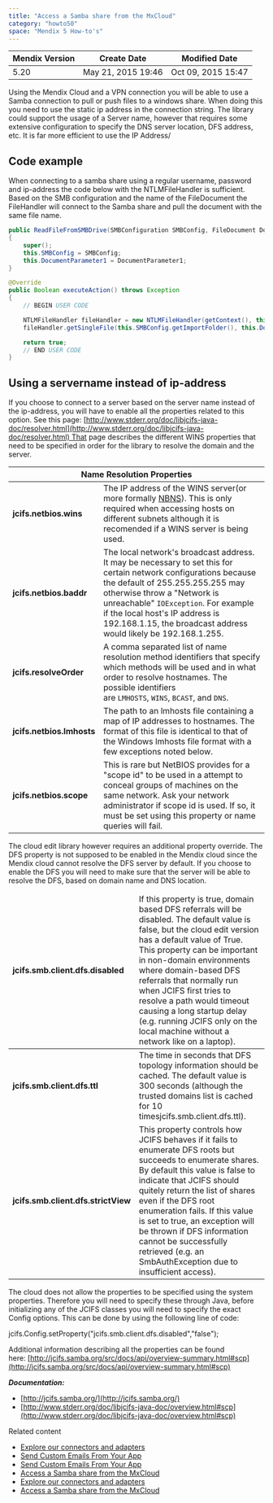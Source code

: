 ```yaml
---
title: "Access a Samba share from the MxCloud"
category: "howto50"
space: "Mendix 5 How-to's"
---
```

<table><thead><tr><th class="confluenceTh">Mendix Version</th><th class="confluenceTh">Create Date</th><th colspan="1" class="confluenceTh">Modified Date</th></tr></thead><tbody><tr><td class="confluenceTd">5.20</td><td class="confluenceTd">May 21, 2015 19:46</td><td colspan="1" class="confluenceTd">Oct 09, 2015 15:47</td></tr></tbody></table>



Using the Mendix Cloud and a VPN connection you will be able to use a Samba connection to pull or push files to a windows share. When doing this you need to use the static ip address in the connection string. The library could support the usage of a Server name, however that requires some extensive configuration to specify the DNS server location, DFS address, etc. It is far more efficient to use the IP Address/

## Code example

When connecting to a samba share using a regular username, password and ip-address the code below with the NTLMFileHandler is sufficient. Based on the SMB configuration and the name of the FileDocument the FileHandler will connect to the Samba share and pull the document with the same file name. 

```java
public ReadFileFromSMBDrive(SMBConfiguration SMBConfig, FileDocument DocumentParameter1)
{
    super();
    this.SMBConfig = SMBConfig;
    this.DocumentParameter1 = DocumentParameter1;
}

@Override
public Boolean executeAction() throws Exception
{
    // BEGIN USER CODE

    NTLMFileHandler fileHandler = new NTLMFileHandler(getContext(), this.SMBConfig.getDomainName(), this.SMBConfig.getUsername(), this.SMBConfig.getPassword());
    fileHandler.getSingleFile(this.SMBConfig.getImportFolder(), this.DocumentParameter1.getName(getContext()), this.DocumentParameter1.getMendixObject(), this.DocumentParameter1.getDeleteAfterDownload());;

    return true;
    // END USER CODE
}
```

## Using a servername instead of ip-address

If you choose to connect to a server based on the server name instead of the ip-address, you will have to enable all the properties related to this option. See this page: [http://www.stderr.org/doc/libjcifs-java-doc/resolver.html](http://www.stderr.org/doc/libjcifs-java-doc/resolver.html) That page describes the different WINS properties that need to be specified in order for the library to resolve the domain and the server.

<table><thead><tr><th colspan="2" class="confluenceTh">Name Resolution Properties</th></tr></thead><tbody><tr><td class="confluenceTd"><strong>jcifs.netbios.wins</strong></td><td class="confluenceTd">The IP address of the WINS server(or more formally&nbsp;<a href="http://www.stderr.org/doc/libjcifs-java-doc/wins.html" class="external-link" rel="nofollow">NBNS</a>). This is only required when accessing hosts on different subnets although it is recomended if a WINS server is being used.</td></tr><tr><td class="confluenceTd"><strong>jcifs.netbios.baddr</strong></td><td class="confluenceTd">The local network's broadcast address. It may be necessary to set this for certain network configurations because the default of 255.255.255.255 may otherwise throw a "Network is unreachable"&nbsp;<code>IOException</code>. For example if the local host's IP address is 192.168.1.15, the broadcast address would likely be 192.168.1.255.</td></tr><tr><td class="confluenceTd"><strong>jcifs.resolveOrder</strong></td><td class="confluenceTd">A comma separated list of name resolution method identifiers that specify which methods will be used and in what order to resolve hostnames. The possible identifiers are&nbsp;<code>LMHOSTS</code>,&nbsp;<code>WINS</code>,&nbsp;<code>BCAST</code>, and&nbsp;<code>DNS</code>.</td></tr><tr><td class="confluenceTd"><strong>jcifs.netbios.lmhosts</strong></td><td class="confluenceTd">The path to an lmhosts file containing a map of IP addresses to hostnames. The format of this file is identical to that of the Windows lmhosts file format with a few exceptions noted below.</td></tr><tr><td class="confluenceTd"><strong>jcifs.netbios.scope</strong></td><td class="confluenceTd">This is rare but NetBIOS provides for a "scope id" to be used in a attempt to conceal groups of machines on the same network. Ask your network administrator if scope id is used. If so, it must be set using this property or name queries will fail.</td></tr></tbody></table>

The cloud edit library however requires an additional property override. The DFS property is not supposed to be enabled in the Mendix cloud since the Mendix cloud cannot resolve the DFS server by default. If you choose to enable the DFS you will need to make sure that the server will be able to resolve the DFS, based on domain name and DNS location.

<table><thead><tr><td class="confluenceTd"><strong>jcifs.smb.client.dfs.disabled</strong></td><td class="confluenceTd">If this property is&nbsp;true, domain based DFS referrals will be disabled. The default value is false, but the cloud edit version has a default value of True. This property can be important in non-domain environments where domain-based DFS referrals that normally run when JCIFS first tries to resolve a path would timeout causing a long startup delay (e.g. running JCIFS only on the local machine without a network like on a laptop).</td></tr></thead><tbody><tr><td class="confluenceTd"><strong>jcifs.smb.client.dfs.ttl</strong></td><td class="confluenceTd">The time in seconds that DFS topology information should be cached. The default value is 300 seconds (although the trusted domains list is cached for 10 timesjcifs.smb.client.dfs.ttl).</td></tr><tr><td class="confluenceTd"><strong>jcifs.smb.client.dfs.strictView</strong></td><td class="confluenceTd">This property controls how JCIFS behaves if it fails to enumerate DFS roots but succeeds to enumerate shares. By default this value is false to indicate that JCIFS should quitely return the list of shares even if the DFS root enumeration fails. If this value is set to true, an exception will be thrown if DFS information cannot be successfully retrieved (e.g. an SmbAuthException due to insufficient access).</td></tr></tbody></table>

The cloud does not allow the properties to be specified using the system properties. Therefore you will need to specify these through Java, before initializing any of the JCIFS classes you will need to specify the exact Config options. This can be done by using the following line of code:

jcifs.Config.setProperty("jcifs.smb.client.dfs.disabled","false");

Additional information describing all the properties can be found here: [http://jcifs.samba.org/src/docs/api/overview-summary.html#scp](http://jcifs.samba.org/src/docs/api/overview-summary.html#scp)

_**Documentation:**_

*   [http://jcifs.samba.org/](http://jcifs.samba.org/)
*   [http://www.stderr.org/doc/libjcifs-java-doc/overview.html#scp](http://www.stderr.org/doc/libjcifs-java-doc/overview.html#scp)

Related content

*   [Explore our connectors and adapters](/howto50/Explore+our+connectors+and+adapters)
*   [Send Custom Emails From Your App](/howto50/Send+Custom+Emails+From+Your+App)
*   [Send Custom Emails From Your App](/howto6/Send+Custom+Emails+From+Your+App)
*   [Access a Samba share from the MxCloud](/howto50/Access+a+Samba+share+from+the+MxCloud)
*   [Explore our connectors and adapters](/howto6/Explore+our+connectors+and+adapters)
*   [Access a Samba share from the MxCloud](/howto6/Access+a+Samba+share+from+the+MxCloud)

